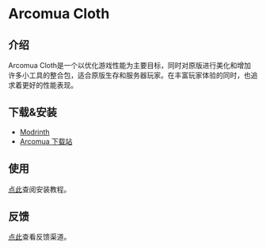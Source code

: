 # Arcomua Cloth

## 介绍

Arcomua Cloth是一个以优化游戏性能为主要目标，同时对原版进行美化和增加许多小工具的整合包，适合原版生存和服务器玩家。在丰富玩家体验的同时，也追求着更好的性能表现。

## 下载&安装

- [Modrinth](https://modrinth.com/modpack/arcomua)
- [Arcomua 下载站](https://dl.arcomua.com/Arcomua/Cloth)

## 使用

[点此](/guide/install)查阅安装教程。

## 反馈

[点此](/guide/feedback)查看反馈渠道。
